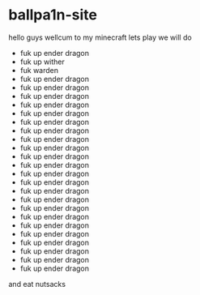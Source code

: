 # ballpa1n-site

hello guys wellcum to my minecraft lets play
we will do

- fuk up ender dragon
- fuk up wither
- fuk warden
- fuk up ender dragon
- fuk up ender dragon
- fuk up ender dragon
- fuk up ender dragon
- fuk up ender dragon
- fuk up ender dragon
- fuk up ender dragon
- fuk up ender dragon
- fuk up ender dragon
- fuk up ender dragon
- fuk up ender dragon
- fuk up ender dragon
- fuk up ender dragon
- fuk up ender dragon
- fuk up ender dragon
- fuk up ender dragon
- fuk up ender dragon
- fuk up ender dragon
- fuk up ender dragon
- fuk up ender dragon
- fuk up ender dragon
- fuk up ender dragon
- fuk up ender dragon

and eat nutsacks
